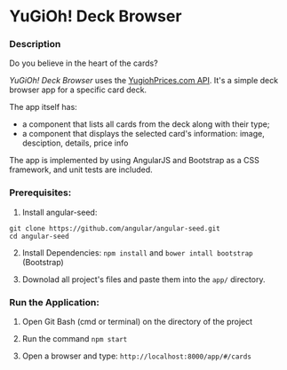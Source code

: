# Yu­Gi­Oh! Deck Browser

### Description

Do you believe in the heart of the cards?


*Yu­Gi­Oh! Deck Browser* uses the [YugiohPrices.com API](http://docs.yugiohprices.apiary.io/). It's a simple deck browser app for a specific card deck.

The app itself has:

- a component that lists all cards from the deck along with their type;
- a component that displays the selected card's information: image, desciption, details, price info


The app is implemented by using AngularJS and Bootstrap as a CSS framework, and unit tests are included.


### Prerequisites:

1. Install angular-seed: 

```
git clone https://github.com/angular/angular-seed.git
cd angular-seed
```

2. Install Dependencies:  `npm install` and `bower intall bootstrap` (Bootstrap)


3. Downolad all project's files and paste them into the `app/` directory.



### Run the Application: 

1. Open Git Bash (cmd or terminal) on the directory of the project


2. Run the command `npm start`


3. Open a browser and type: `http://localhost:8000/app/#/cards`